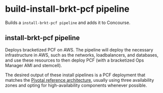 # build-install-brkt-pcf pipeline

Builds a `install-brkt-pcf pipeline` and adds it to Concourse.

## install-brkt-pcf pipeline

Deploys bracketized PCF on AWS. The pipeline will deploy the necessary infrastructure in AWS, such as the networks, loadbalancers, and databases, and use these resources to then deploy PCF (with a bracketized Ops Manager AMI and stemcell).

The desired output of these install pipelines is a PCF deployment that matches the [Pivotal reference architecture](http://docs.pivotal.io/pivotalcf/refarch), usually using three availability zones and opting for high-availability components whenever possible.

